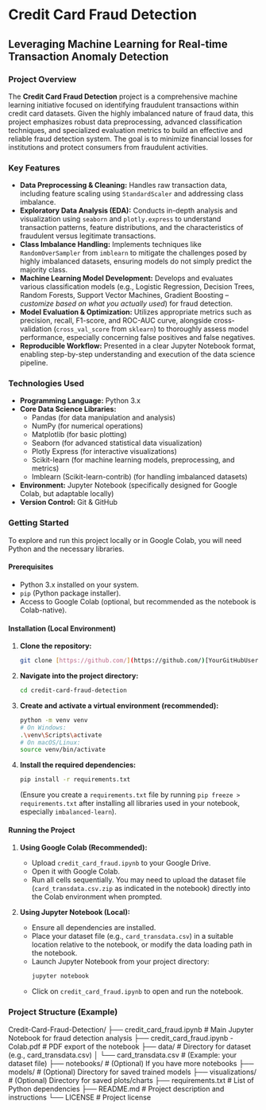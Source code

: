 # Credit Card Fraud Detection

## Leveraging Machine Learning for Real-time Transaction Anomaly Detection

### Project Overview
The **Credit Card Fraud Detection** project is a comprehensive machine learning initiative focused on identifying fraudulent transactions within credit card datasets. Given the highly imbalanced nature of fraud data, this project emphasizes robust data preprocessing, advanced classification techniques, and specialized evaluation metrics to build an effective and reliable fraud detection system. The goal is to minimize financial losses for institutions and protect consumers from fraudulent activities.

### Key Features

* **Data Preprocessing & Cleaning:** Handles raw transaction data, including feature scaling using `StandardScaler` and addressing class imbalance.
* **Exploratory Data Analysis (EDA):** Conducts in-depth analysis and visualization using `seaborn` and `plotly.express` to understand transaction patterns, feature distributions, and the characteristics of fraudulent versus legitimate transactions.
* **Class Imbalance Handling:** Implements techniques like `RandomOverSampler` from `imblearn` to mitigate the challenges posed by highly imbalanced datasets, ensuring models do not simply predict the majority class.
* **Machine Learning Model Development:** Develops and evaluates various classification models (e.g., Logistic Regression, Decision Trees, Random Forests, Support Vector Machines, Gradient Boosting – *customize based on what you actually used*) for fraud detection.
* **Model Evaluation & Optimization:** Utilizes appropriate metrics such as precision, recall, F1-score, and ROC-AUC curve, alongside cross-validation (`cross_val_score` from `sklearn`) to thoroughly assess model performance, especially concerning false positives and false negatives.
* **Reproducible Workflow:** Presented in a clear Jupyter Notebook format, enabling step-by-step understanding and execution of the data science pipeline.

### Technologies Used

* **Programming Language:** Python 3.x
* **Core Data Science Libraries:**
    * Pandas (for data manipulation and analysis)
    * NumPy (for numerical operations)
    * Matplotlib (for basic plotting)
    * Seaborn (for advanced statistical data visualization)
    * Plotly Express (for interactive visualizations)
    * Scikit-learn (for machine learning models, preprocessing, and metrics)
    * Imblearn (Scikit-learn-contrib) (for handling imbalanced datasets)
* **Environment:** Jupyter Notebook (specifically designed for Google Colab, but adaptable locally)
* **Version Control:** Git & GitHub

### Getting Started

To explore and run this project locally or in Google Colab, you will need Python and the necessary libraries.

#### Prerequisites

* Python 3.x installed on your system.
* `pip` (Python package installer).
* Access to Google Colab (optional, but recommended as the notebook is Colab-native).

#### Installation (Local Environment)

1.  **Clone the repository:**
    ```bash
    git clone [https://github.com/](https://github.com/)[YourGitHubUsername]/credit-card-fraud-detection.git
    ```
2.  **Navigate into the project directory:**
    ```bash
    cd credit-card-fraud-detection
    ```
3.  **Create and activate a virtual environment (recommended):**
    ```bash
    python -m venv venv
    # On Windows:
    .\venv\Scripts\activate
    # On macOS/Linux:
    source venv/bin/activate
    ```
4.  **Install the required dependencies:**
    ```bash
    pip install -r requirements.txt
    ```
    (Ensure you create a `requirements.txt` file by running `pip freeze > requirements.txt` after installing all libraries used in your notebook, especially `imbalanced-learn`).

#### Running the Project

1.  **Using Google Colab (Recommended):**
    * Upload `credit_card_fraud.ipynb` to your Google Drive.
    * Open it with Google Colab.
    * Run all cells sequentially. You may need to upload the dataset file (`card_transdata.csv.zip` as indicated in the notebook) directly into the Colab environment when prompted.

2.  **Using Jupyter Notebook (Local):**
    * Ensure all dependencies are installed.
    * Place your dataset file (e.g., `card_transdata.csv`) in a suitable location relative to the notebook, or modify the data loading path in the notebook.
    * Launch Jupyter Notebook from your project directory:
        ```bash
        jupyter notebook
        ```
    * Click on `credit_card_fraud.ipynb` to open and run the notebook.

### Project Structure (Example)
Credit-Card-Fraud-Detection/
├── credit_card_fraud.ipynb          # Main Jupyter Notebook for fraud detection analysis
├── credit_card_fraud.ipynb - Colab.pdf # PDF export of the notebook
├── data/                            # Directory for dataset (e.g., card_transdata.csv)
│   └── card_transdata.csv           # (Example: your dataset file)
├── notebooks/                       # (Optional) If you have more notebooks
├── models/                          # (Optional) Directory for saved trained models
├── visualizations/                  # (Optional) Directory for saved plots/charts
├── requirements.txt                 # List of Python dependencies
├── README.md                        # Project description and instructions
└── LICENSE                          # Project license
